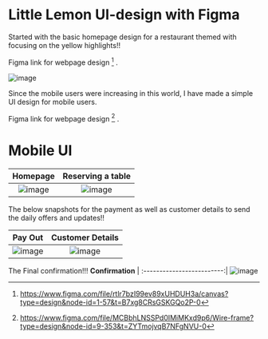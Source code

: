 # Little Lemon UI-design with Figma 

Started with the basic homepage design for a restaurant themed with focusing on the yellow highlights!!

Figma link for webpage design [^1] .

![image](https://github.com/MaddYManI/Little_Lemon-UI-design/assets/101639758/86ad4cd4-5d83-49f4-837f-2218148a373c)

Since the mobile users were increasing in this world, I have made a simple UI design for mobile users.

Figma link for webpage design [^2] .

# Mobile UI

**Homepage**               | **Reserving a table**
:-------------------------:|:-------------------------:
![image](https://github.com/MaddYManI/Little_Lemon-UI-design/assets/101639758/efb5cc21-4d3f-486c-bcf4-a29bd5841f98) | ![image](https://github.com/MaddYManI/Little_Lemon-UI-design/assets/101639758/73b4fe68-9231-404f-8632-5dd9aed00f25)

The below snapshots for the payment as well as customer details to send the daily offers and updates!!

**Pay Out**                | **Customer Details**
:-------------------------:|:-------------------------:
![image](https://github.com/MaddYManI/Little_Lemon-UI-design/assets/101639758/8edd05cb-5dd5-4ec1-b795-a3693a1270de) | ![image](https://github.com/MaddYManI/Little_Lemon-UI-design/assets/101639758/db217ecb-cc6e-493b-9493-7e98e81a82bb)

The Final confirmation!!!
**Confirmation**           |
:-------------------------:|
![image](https://github.com/MaddYManI/Little_Lemon-UI-design/assets/101639758/8844e999-547d-46d4-9427-add201a63411)

[^1]: https://www.figma.com/file/rtlr7bzI99ev89xUHDUH3a/canvas?type=design&node-id=1-57&t=B7xg8CRsGSKGQo2P-0
[^2]: https://www.figma.com/file/MCBbhLNSSPd0IMiMKxd9p6/Wire-frame?type=design&node-id=9-353&t=ZYTmojvqB7NFgNVU-0



